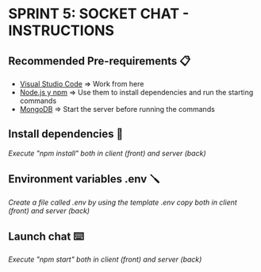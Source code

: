 #  SPRINT 5: SOCKET CHAT - INSTRUCTIONS

## Recommended Pre-requirements 📋
- [Visual Studio Code](https://code.visualstudio.com/download) => Work from here
- [Node.js y npm](https://nodejs.org/es/) => Use them to install dependencies and run the starting commands
- [MongoDB](https://docs.mongodb.com/manual/installation/) => Start the server before running the commands

## Install dependencies 🔧
_Execute "npm install" both in client (front) and server (back)_

## Environment variables .env 🪛
_Create a file called .env by using the template .env copy both in client (front) and server (back)_

## Launch chat ⌨️
_Execute "npm start" both in client (front) and server (back)_
